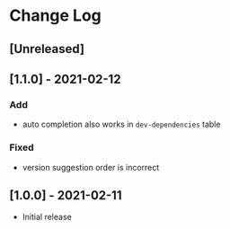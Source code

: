 # Change Log

## [Unreleased]


## [1.1.0] - 2021-02-12

### Add
- auto completion also works in `dev-dependencies` table
### Fixed
- version suggestion order is incorrect

## [1.0.0] - 2021-02-11
- Initial release